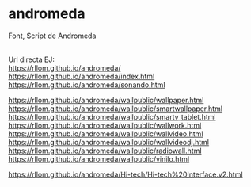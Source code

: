 # andromeda
Font, Script de Andromeda <br><br>

Url directa EJ:   
https://rllom.github.io/andromeda/ <br>
https://rllom.github.io/andromeda/index.html <br>
https://rllom.github.io/andromeda/sonando.html <br>

https://rllom.github.io/andromeda/wallpublic/wallpaper.html <br>
https://rllom.github.io/andromeda/wallpublic/smartwallpaper.html<br>
https://rllom.github.io/andromeda/wallpublic/smartv_tablet.html<br>
https://rllom.github.io/andromeda/wallpublic/wallwork.html <br>
https://rllom.github.io/andromeda/wallpublic/wallvideo.html <br>
https://rllom.github.io/andromeda/wallpublic/wallvideodj.html <br>
https://rllom.github.io/andromeda/wallpublic/radiowall.html <br>
https://rllom.github.io/andromeda/wallpublic/vinilo.html <br>

https://rllom.github.io/andromeda/Hi-tech/Hi-tech%20Interface.v2.html
